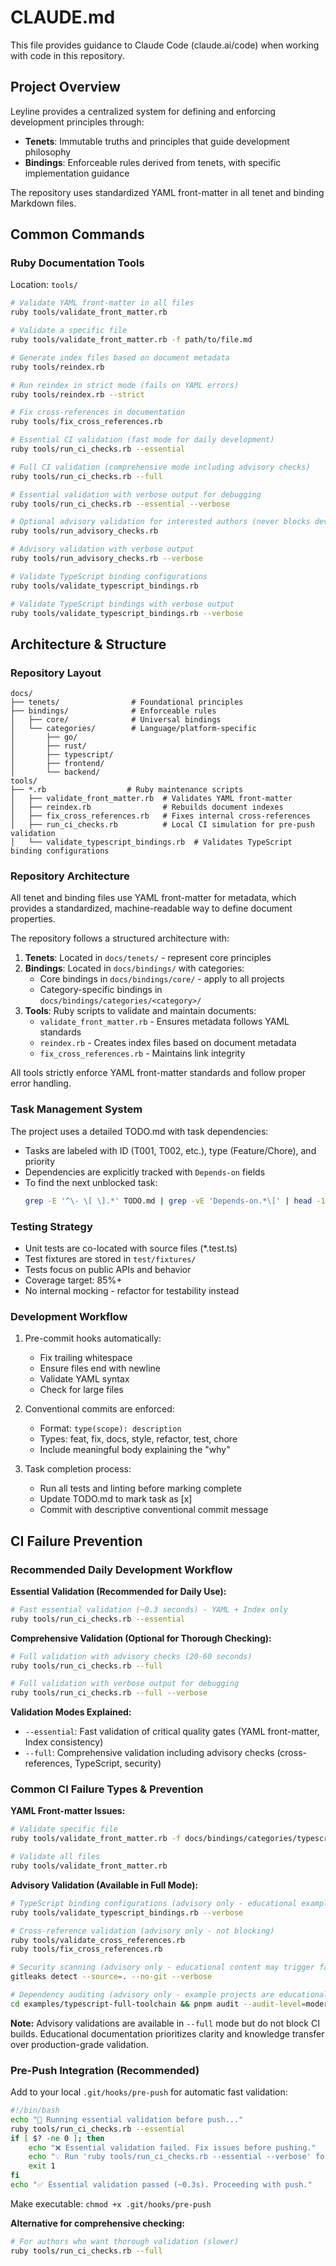 # CLAUDE.md

This file provides guidance to Claude Code (claude.ai/code) when working with code in this repository.

## Project Overview

Leyline provides a centralized system for defining and enforcing development principles through:
- **Tenets**: Immutable truths and principles that guide development philosophy
- **Bindings**: Enforceable rules derived from tenets, with specific implementation guidance

The repository uses standardized YAML front-matter in all tenet and binding Markdown files.

## Common Commands

### Ruby Documentation Tools
Location: `tools/`

```bash
# Validate YAML front-matter in all files
ruby tools/validate_front_matter.rb

# Validate a specific file
ruby tools/validate_front_matter.rb -f path/to/file.md

# Generate index files based on document metadata
ruby tools/reindex.rb

# Run reindex in strict mode (fails on YAML errors)
ruby tools/reindex.rb --strict

# Fix cross-references in documentation
ruby tools/fix_cross_references.rb

# Essential CI validation (fast mode for daily development)
ruby tools/run_ci_checks.rb --essential

# Full CI validation (comprehensive mode including advisory checks)
ruby tools/run_ci_checks.rb --full

# Essential validation with verbose output for debugging
ruby tools/run_ci_checks.rb --essential --verbose

# Optional advisory validation for interested authors (never blocks development)
ruby tools/run_advisory_checks.rb

# Advisory validation with verbose output
ruby tools/run_advisory_checks.rb --verbose

# Validate TypeScript binding configurations
ruby tools/validate_typescript_bindings.rb

# Validate TypeScript bindings with verbose output
ruby tools/validate_typescript_bindings.rb --verbose
```


## Architecture & Structure

### Repository Layout
```
docs/
├── tenets/                # Foundational principles
├── bindings/              # Enforceable rules
│   ├── core/              # Universal bindings
│   └── categories/        # Language/platform-specific
│       ├── go/
│       ├── rust/
│       ├── typescript/
│       ├── frontend/
│       └── backend/
tools/
├── *.rb                  # Ruby maintenance scripts
│   ├── validate_front_matter.rb  # Validates YAML front-matter
│   ├── reindex.rb                # Rebuilds document indexes
│   ├── fix_cross_references.rb   # Fixes internal cross-references
│   ├── run_ci_checks.rb          # Local CI simulation for pre-push validation
│   └── validate_typescript_bindings.rb  # Validates TypeScript binding configurations
```

### Repository Architecture

All tenet and binding files use YAML front-matter for metadata, which provides a standardized, machine-readable way to define document properties.

The repository follows a structured architecture with:

1. **Tenets**: Located in `docs/tenets/` - represent core principles
2. **Bindings**: Located in `docs/bindings/` with categories:
   - Core bindings in `docs/bindings/core/` - apply to all projects
   - Category-specific bindings in `docs/bindings/categories/<category>/`
3. **Tools**: Ruby scripts to validate and maintain documents:
   - `validate_front_matter.rb` - Ensures metadata follows YAML standards
   - `reindex.rb` - Creates index files based on document metadata
   - `fix_cross_references.rb` - Maintains link integrity

All tools strictly enforce YAML front-matter standards and follow proper error handling.

### Task Management System

The project uses a detailed TODO.md with task dependencies:
- Tasks are labeled with ID (T001, T002, etc.), type (Feature/Chore), and priority
- Dependencies are explicitly tracked with `Depends-on` fields
- To find the next unblocked task:
  ```bash
  grep -E '^\- \[ \].*' TODO.md | grep -vE 'Depends‑on.*\[' | head -1
  ```

### Testing Strategy

- Unit tests are co-located with source files (*.test.ts)
- Test fixtures are stored in `test/fixtures/`
- Tests focus on public APIs and behavior
- Coverage target: 85%+
- No internal mocking - refactor for testability instead

### Development Workflow

1. Pre-commit hooks automatically:
   - Fix trailing whitespace
   - Ensure files end with newline
   - Validate YAML syntax
   - Check for large files

2. Conventional commits are enforced:
   - Format: `type(scope): description`
   - Types: feat, fix, docs, style, refactor, test, chore
   - Include meaningful body explaining the "why"

3. Task completion process:
   - Run all tests and linting before marking complete
   - Update TODO.md to mark task as [x]
   - Commit with descriptive conventional commit message

## CI Failure Prevention

### Recommended Daily Development Workflow

**Essential Validation (Recommended for Daily Use):**
```bash
# Fast essential validation (~0.3 seconds) - YAML + Index only
ruby tools/run_ci_checks.rb --essential
```

**Comprehensive Validation (Optional for Thorough Checking):**
```bash
# Full validation with advisory checks (20-60 seconds)
ruby tools/run_ci_checks.rb --full

# Full validation with verbose output for debugging
ruby tools/run_ci_checks.rb --full --verbose
```

**Validation Modes Explained:**
- `--essential`: Fast validation of critical quality gates (YAML front-matter, Index consistency)
- `--full`: Comprehensive validation including advisory checks (cross-references, TypeScript, security)

### Common CI Failure Types & Prevention

**YAML Front-matter Issues:**
```bash
# Validate specific file
ruby tools/validate_front_matter.rb -f docs/bindings/categories/typescript/your-binding.md

# Validate all files
ruby tools/validate_front_matter.rb
```

**Advisory Validation (Available in Full Mode):**
```bash
# TypeScript binding configurations (advisory only - educational examples)
ruby tools/validate_typescript_bindings.rb --verbose

# Cross-reference validation (advisory only - not blocking)
ruby tools/validate_cross_references.rb
ruby tools/fix_cross_references.rb

# Security scanning (advisory only - educational content may trigger false positives)
gitleaks detect --source=. --no-git --verbose

# Dependency auditing (advisory only - example projects are educational)
cd examples/typescript-full-toolchain && pnpm audit --audit-level=moderate
```

**Note:** Advisory validations are available in `--full` mode but do not block CI builds.
Educational documentation prioritizes clarity and knowledge transfer over production-grade validation.

### Pre-Push Integration (Recommended)

Add to your local `.git/hooks/pre-push` for automatic fast validation:
```bash
#!/bin/bash
echo "🚀 Running essential validation before push..."
ruby tools/run_ci_checks.rb --essential
if [ $? -ne 0 ]; then
    echo "❌ Essential validation failed. Fix issues before pushing."
    echo "💡 Run 'ruby tools/run_ci_checks.rb --essential --verbose' for details"
    exit 1
fi
echo "✅ Essential validation passed (~0.3s). Proceeding with push."
```

Make executable: `chmod +x .git/hooks/pre-push`

**Alternative for comprehensive checking:**
```bash
# For authors who want thorough validation (slower)
ruby tools/run_ci_checks.rb --full
```
